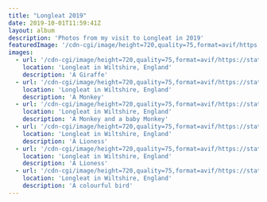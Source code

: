 ```yaml
---
title: "Longleat 2019"
date: 2019-10-01T11:59:41Z
layout: album
description: 'Photos from my visit to Longleat in 2019'
featuredImage: '/cdn-cgi/image/height=720,quality=75,format=avif/https://static.eartharoid.me/my-photos/longleat-2019/IMG_2620.JPG'
images:
  - url: '/cdn-cgi/image/height=720,quality=75,format=avif/https://static.eartharoid.me/my-photos/longleat-2019/IMG_2356.JPG'
    location: 'Longleat in Wiltshire, England'
    description: 'A Giraffe'
  - url: '/cdn-cgi/image/height=720,quality=75,format=avif/https://static.eartharoid.me/my-photos/longleat-2019/IMG_2441.JPG'
    location: 'Longleat in Wiltshire, England'
    description: 'A Monkey'
  - url: '/cdn-cgi/image/height=720,quality=75,format=avif/https://static.eartharoid.me/my-photos/longleat-2019/IMG_2459.JPG'
    location: 'Longleat in Wiltshire, England'
    description: 'A Monkey and a baby Monkey'
  - url: '/cdn-cgi/image/height=720,quality=75,format=avif/https://static.eartharoid.me/my-photos/longleat-2019/IMG_2620.JPG'
    location: 'Longleat in Wiltshire, England'
    description: 'A Lioness'
  - url: '/cdn-cgi/image/height=720,quality=75,format=avif/https://static.eartharoid.me/my-photos/longleat-2019/IMG_2622.JPG'
    location: 'Longleat in Wiltshire, England'
    description: 'A Lioness'
  - url: '/cdn-cgi/image/height=720,quality=75,format=avif/https://static.eartharoid.me/my-photos/longleat-2019/IMG_2824.JPG'
    location: 'Longleat in Wiltshire, England'
    description: 'A colourful bird'
---
```

